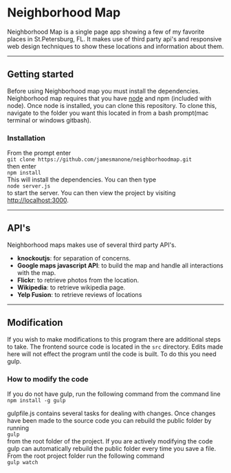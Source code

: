 # Neighborhood Map

Neighborhood Map is a single page app showing a few of my favorite places in St.Petersburg, FL. It makes use of third party api's and responsive web design techniques to show these locations and information about them.
___

## Getting started

Before using Neighborhood map you must install the dependencies. Neighborhood map requires that you have [node](https://nodejs.org/en/download/) and npm (included with node). Once node is installed, you can clone this repository. To clone this, navigate to the folder you want this located in from a bash prompt(mac terminal or windows gitbash).
### Installation
From the prompt enter  
`git clone https://github.com/jamesmanone/neighborhoodmap.git`  
then enter  
`npm install`  
This will install the dependencies. You can then type  
`node server.js`  
to start the server. You can then view the project by visiting [http://localhost:3000](http://localhost:3000).
___

## API's
Neighborhood maps makes use of several third party API's.
*   **knockoutjs**: for separation of concerns.
*   **Google maps javascript API**: to build the map and handle all interactions with the map.
*   **Flickr**: to retrieve photos from the location.
*   **Wikipedia**: to retrieve wikipedia page.
*   **Yelp Fusion**: to retrieve reviews of locations
___

## Modification
If you wish to make modifications to this program there are additional steps to take. The frontend source code is located in the `src` directory. Edits made here will not effect the program until the code is built. To do this you need gulp.
### How to modify the code
If you do not have gulp, run the following command from the command line  
`npm install -g gulp`  

gulpfile.js contains several tasks for dealing with changes. Once changes have been made to the source code you can rebuild the public folder by running  
`gulp`  
from the root folder of the project. If you are actively modifying the code gulp can automatically rebuild the public folder every time you save a file. From the root project folder run the following command  
`gulp watch`  
